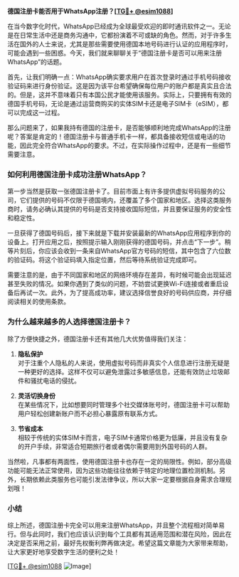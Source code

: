 **德国注册卡能否用于WhatsApp注册？[[TG💪+ @esim1088](https://t.me/s/esim1088)]**

在当今数字化时代，WhatsApp已经成为全球最受欢迎的即时通讯软件之一。无论是在日常生活中还是商务沟通中，它都扮演着不可或缺的角色。然而，对于许多生活在国外的人士来说，尤其是那些需要使用德国本地号码进行认证的应用程序时，可能会遇到一些困惑。今天，我们就来聊聊关于“德国注册卡是否可以用来注册WhatsApp”的话题。

首先，让我们明确一点：WhatsApp确实要求用户在首次登录时通过手机号码接收验证码来进行身份验证。这是因为该平台希望确保每位用户的账户都是真实且合法的。但是，这并不意味着只有本国公民才能使用该服务。实际上，只要拥有有效的德国手机号码，无论是通过运营商购买的实体SIM卡还是电子SIM卡（eSIM），都可以完成这一过程。

那么问题来了，如果我持有德国的注册卡，是否能够顺利地完成WhatsApp的注册呢？答案是肯定的！德国注册卡与普通手机卡一样，都具备接收短信或电话的功能，因此完全符合WhatsApp的要求。不过，在实际操作过程中，还是有一些细节需要注意。

### 如何利用德国注册卡成功注册WhatsApp？

第一步当然是获取一张德国注册卡了。目前市面上有许多提供虚拟号码服务的公司，它们提供的号码不仅限于德国境内，还覆盖了多个国家和地区。选择这类服务商时，请务必确认其提供的号码是否支持接收国际短信，并且要保证服务的安全性和稳定性。

一旦获得了德国号码后，接下来就是下载并安装最新的WhatsApp应用程序到你的设备上。打开应用之后，按照提示输入刚刚获得的德国号码，并点击“下一步”。稍等片刻后，你应该会收到一条来自WhatsApp官方号码的短信，其中包含了六位数的验证码。将这个验证码填入指定位置，然后等待系统验证完成即可。

需要注意的是，由于不同国家和地区的网络环境存在差异，有时候可能会出现延迟甚至失败的情况。如果你遇到了类似的问题，不妨尝试更换Wi-Fi连接或者重启设备后再试一次。此外，为了提高成功率，建议选择信誉良好的号码供应商，并仔细阅读相关的使用条款。

### 为什么越来越多的人选择德国注册卡？

除了方便快捷之外，德国注册卡还有其他几大优势值得我们关注：

1. **隐私保护**  
   对于注重个人隐私的人来说，使用虚拟号码而非真实个人信息进行注册无疑是一种更好的选择。这样不仅可以避免泄露过多敏感信息，还能有效防止垃圾邮件和骚扰电话的侵扰。

2. **灵活切换身份**  
   在某些情况下，比如想要同时管理多个社交媒体账号时，德国注册卡可以帮助用户轻松创建新账户而不必担心暴露原有联系方式。

3. **节省成本**  
   相较于传统的实体SIM卡而言，电子SIM卡通常价格更为低廉，并且没有复杂的开户手续，非常适合短期旅行者或者偶尔需要用到外国号码的人群。

当然啦，凡事都有两面性，使用德国注册卡也存在一定的局限性。例如，部分高级功能可能无法正常使用，因为这些功能往往依赖于特定的地理位置检测机制。另外，长期依赖此类服务也可能引发法律争议，所以大家一定要根据自身需求合理规划哦！

### 小结

综上所述，德国注册卡完全可以用来注册WhatsApp，并且整个流程相对简单易行。但与此同时，我们也应该认识到每个工具都有其适用范围和潜在风险，因此在决定是否采用之前，最好先权衡利弊再做决定。希望这篇文章能为大家带来帮助，让大家更好地享受数字生活的便利之处！

[[TG💪+ @esim1088](https://t.me/s/esim1088) ![Image](https://i.postimg.cc/4NQfJmqS/Snipaste-2025-05-13-00-14-12.png)]